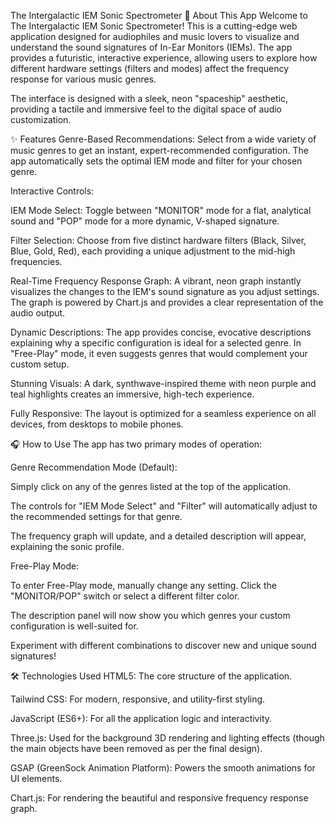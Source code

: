 The Intergalactic IEM Sonic Spectrometer
🚀 About This App
Welcome to The Intergalactic IEM Sonic Spectrometer! This is a cutting-edge web application designed for audiophiles and music lovers to visualize and understand the sound signatures of In-Ear Monitors (IEMs). The app provides a futuristic, interactive experience, allowing users to explore how different hardware settings (filters and modes) affect the frequency response for various music genres.

The interface is designed with a sleek, neon "spaceship" aesthetic, providing a tactile and immersive feel to the digital space of audio customization.

✨ Features
Genre-Based Recommendations: Select from a wide variety of music genres to get an instant, expert-recommended configuration. The app automatically sets the optimal IEM mode and filter for your chosen genre.

Interactive Controls:

IEM Mode Select: Toggle between "MONITOR" mode for a flat, analytical sound and "POP" mode for a more dynamic, V-shaped signature.

Filter Selection: Choose from five distinct hardware filters (Black, Silver, Blue, Gold, Red), each providing a unique adjustment to the mid-high frequencies.

Real-Time Frequency Response Graph: A vibrant, neon graph instantly visualizes the changes to the IEM's sound signature as you adjust settings. The graph is powered by Chart.js and provides a clear representation of the audio output.

Dynamic Descriptions: The app provides concise, evocative descriptions explaining why a specific configuration is ideal for a selected genre. In "Free-Play" mode, it even suggests genres that would complement your custom setup.

Stunning Visuals: A dark, synthwave-inspired theme with neon purple and teal highlights creates an immersive, high-tech experience.

Fully Responsive: The layout is optimized for a seamless experience on all devices, from desktops to mobile phones.

🎧 How to Use
The app has two primary modes of operation:

Genre Recommendation Mode (Default):

Simply click on any of the genres listed at the top of the application.

The controls for "IEM Mode Select" and "Filter" will automatically adjust to the recommended settings for that genre.

The frequency graph will update, and a detailed description will appear, explaining the sonic profile.

Free-Play Mode:

To enter Free-Play mode, manually change any setting. Click the "MONITOR/POP" switch or select a different filter color.

The description panel will now show you which genres your custom configuration is well-suited for.

Experiment with different combinations to discover new and unique sound signatures!

🛠️ Technologies Used
HTML5: The core structure of the application.

Tailwind CSS: For modern, responsive, and utility-first styling.

JavaScript (ES6+): For all the application logic and interactivity.

Three.js: Used for the background 3D rendering and lighting effects (though the main objects have been removed as per the final design).

GSAP (GreenSock Animation Platform): Powers the smooth animations for UI elements.

Chart.js: For rendering the beautiful and responsive frequency response graph.
